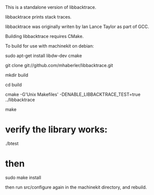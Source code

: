 This is a standalone version of libbacktrace.

libbacktrace prints stack traces.

libbacktrace was originally writen by Ian Lance Taylor as part of GCC.

Building libbacktrace requires CMake.


To build for use with machinekit on debian:

   sudo apt-get install libdw-dev cmake
   
   git clone git://github.com/mhaberler/libbacktrace.git
   
   mkdir build
   
   
   cd build
   
   cmake -G'Unix Makefiles' -DENABLE_LIBBACKTRACE_TEST=true ../libbacktrace
   
   make

   # verify the library works:
   
   ./btest


   # then
   
   sudo make install
   
then run src/configure again in the machinekit directory, and rebuild.


